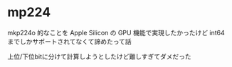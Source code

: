 # mp224

mkp224o 的なことを Apple Silicon の GPU 機能で実現したかったけど int64 までしかサポートされてなくて諦めたって話

上位/下位bitに分けて計算しようとしたけど難しすぎてダメだった

